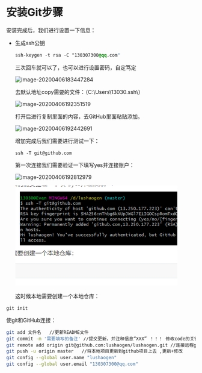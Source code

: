 # 安装Git步骤

安装完成后，我们进行设置一下信息：

- 生成ssh公钥

  ```css
  ssh-keygen -t rsa -C "130307300@qq.com"
  ```

  三次回车就可以了，也可以进行设置密码，自定笃定

  ![image-20200406183447284](https://i.loli.net/2020/04/06/5KZeXj1Th8PzItR.png)

  

  去默认地址copy需要的文件：（C:\Users\13030\.ssh\）
  
  ![image-20200406192351519](https://i.loli.net/2020/04/06/y4eKXNjx3qO5LTr.png)
  
  
  
  打开后进行复制里面的内容，去GitHub里面粘贴添加。
  
  ![image-20200406192442691](https://i.loli.net/2020/04/06/9puRKqJNjPEFabW.png)
  
  
  
  增加完成后我们需要进行测试一下：
  
  ```
  ssh -T git@github.com
  ```
  
  
  
  第一次连接我们需要验证一下填写yes并连接账户：
  
  ![image-20200406192812979](https://i.loli.net/2020/04/06/kMtYwBifxNgHWqp.png)
  
  ![image-20200406194042464](upload/image-20200406194042464.png)
  
  这时候本地需要创建一个本地仓库：

```
git init
```

使git和GitHub连接：

```sh
git add 文件名   //更新README文件
git commit -m '需要填写的备注' //提交更新，并注释信息“XXX” ！！！ 修改code的关键
git remote add origin git@github.com:lushaogen/lushaogen.git //连接远程github项目  
git push -u origin master   //将本地项目更新到github项目上去 ,更新+修改
git config --global user.name "lushaogen"
git config --global user.email "130307300@qq.com"
```
